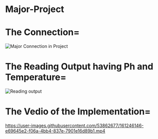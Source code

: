 # Major-Project

# The Connection=
![Major Connection in Project](https://user-images.githubusercontent.com/53862677/161245731-8a3aa27e-7ee8-4aac-bda2-fa5d380b00f8.jpg)


# The Reading Output having Ph and Temperature=
![Reading output](https://user-images.githubusercontent.com/53862677/161245499-dd2d89dd-eb1c-40c6-8fa7-6f5892f50a0f.jpg)

# The Vedio of the Implementation=
https://user-images.githubusercontent.com/53862677/161246146-e69645e2-f06a-4bb4-837e-7901e16d89b1.mp4

